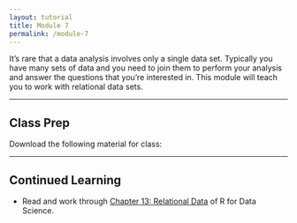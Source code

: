 ```yaml
---
layout: tutorial
title: Module 7
permalink: /module-7
---
```


It’s rare that a data analysis involves only a single data set. Typically you have many sets of data and you need to join them to perform your analysis and answer the questions that you’re interested in. This module will teach you to work with relational data sets.

<hr>

## Class Prep

Download the following material for class: &nbsp; <a href="http://bit.ly/2tx20Wl" style="color:black;"><i class="fa fa-cloud-download" style="font-size:1em"></i></a>

<hr>

## Continued Learning

- Read and work through [Chapter 13: Relational Data](http://r4ds.had.co.nz/relational-data.html) of R for Data Science.
